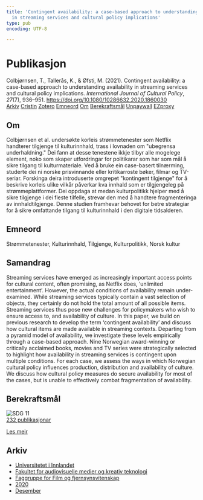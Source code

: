 ```yaml
---
title: 'Contingent availability: a case-based approach to understanding availability
  in streaming services and cultural policy implications'
type: pub
encoding: UTF-8

---
```

<h1>Publikasjon</h1>
<article id="csl-bib-container-Z9DASC9J" class="csl-bib-container">
  <div class="csl-bib-body"> <div class="csl-entry">Colbjørnsen, T., Tallerås, K., &#38; Øfsti, M. (2021). Contingent availability: a case-based approach to understanding availability in streaming services and cultural policy implications. <i>International Journal of Cultural Policy</i>, <i>27</i>(7), 936–951. <a href="https://doi.org/10.1080/10286632.2020.1860030">https://doi.org/10.1080/10286632.2020.1860030</a></div> </div>
  <div class="csl-bib-buttons">
    <a href="#taxonomy-article-Z9DASC9J" alt="archive" class="csl-bib-button">Arkiv</a>
    <a href="https://app.cristin.no/results/show.jsf?id=1862818" alt="Cristin" class="csl-bib-button">Cristin</a>
    <a href="http://zotero.org/groups/5881554/items/Z9DASC9J" alt="Zotero" class="csl-bib-button">Zotero</a>
    <a href="#keywords-article-Z9DASC9J" alt="keywords" class="csl-bib-button">Emneord</a>
    <a href="#about-article-Z9DASC9J" alt="about_pub" class="csl-bib-button">Om</a>
    <a href="#sdg-article-Z9DASC9J" alt="sdg" class="csl-bib-button">Berekraftsmål</a>
    <a href="https://oda.oslomet.no/oda-xmlui/bitstream/11250/2756968/5/Contingent%20avilability_postprint%20version.pdf" alt="Unpaywall" class="csl-bib-button">Unpaywall</a>
    <a href="https://oda.oslomet.no/oda-xmlui/bitstream/11250/2756968/5/Contingent%20avilability_postprint%20version.pdf" alt="EZproxy" class="csl-bib-button">EZproxy</a>
  </div>
  <div id="csl-bib-meta-container-Z9DASC9J"></div>
</article>
<div id="csl-bib-meta-Z9DASC9J" class="csl-bib-meta">
  <article id="about-article-Z9DASC9J" class="about_pub-article">
    <h1>Om</h1>
    Colbjørnsen et al. undersøkte korleis strømmetenester som Netflix handterer tilgjenge til kulturinnhald, trass i lovnaden om "ubegrensa underhaldning." Dei fann at desse tenestene ikkje tilbyr alle mogelege element, noko som skaper utfordringar for politikarar som har som mål å sikre tilgang til kulturmateriale. Ved å bruke ein case-basert tilnærming, studerte dei ni norske prisvinnande eller kritikarroste bøker, filmar og TV-seriar. Forskinga deira introduserte omgrepet "kontingent tilgjenge" for å beskrive korleis ulike vilkår påverkar kva innhald som er tilgjengeleg på strømmeplattformer. Dei oppdaga at medan kulturpolitikk hjelper med å sikre tilgjenge i dei fleste tilfelle, strevar den med å handtere fragmenteringa av innhaldtilgjenge. Denne studien framhevar behovet for betre strategiar for å sikre omfattande tilgang til kulturinnhald i den digitale tidsalderen.
  </article>
  <article id="keywords-article-Z9DASC9J" class="keywords-article">
    <h1>Emneord</h1>
    Strømmetenester, Kulturinnhald, Tilgjenge, Kulturpolitikk, Norsk kultur
  </article>
  <article id="abstract-article-Z9DASC9J" class="abstract-article">
    <h1>Samandrag</h1>
    Streaming services have emerged as increasingly important access points for cultural content, often promising, as Netflix does, ‘unlimited entertainment’. However, the actual conditions of availability remain under-examined. While streaming services typically contain a vast selection of objects, they certainly do not hold the total amount of all possible items. Streaming services thus pose new challenges for policymakers who wish to ensure access to, and availability of culture. In this paper, we build on previous research to develop the term ‘contingent availability’ and discuss how cultural items are made available in streaming contexts. Departing from a pyramid model of availability, we investigate these levels empirically through a case-based approach. Nine Norwegian award-winning or critically acclaimed books, movies and TV series were strategically selected to highlight how availability in streaming services is contingent upon multiple conditions. For each case, we assess the ways in which Norwegian cultural policy influences production, distribution and availability of culture. We discuss how cultural policy measures do secure availability for most of the cases, but is unable to effectively combat fragmentation of availability.
  </article>
  <article id="sdg-article-Z9DASC9J" class="sdg-article">
    <h1>Berekraftsmål</h1>
    <div class="sdg-container"><div id="sdg11" class="sdg">
        <img src="{{< params subfolder >}}images/sdg/sdg11_nn.png" class="image" alt="SDG 11">
        <div class="sdg-overlay">
          <a href="/nn/archive/?key=?sdg=11#archive" class="sdg-publication-count"><span>232</span> publikasjonar</a>
          <p><a href="https://fn.no/om-fn/fns-baerekraftsmaal/baerekraftige-byer-og-lokalsamfunn?lang=nno-NO" class="sdg-read-more">Les meir</a></p>
        </div>
      </div></div>
  </article>
  <article id="taxonomy-article-Z9DASC9J" class="taxonomy-article">
    <h1>Arkiv</h1>
    <ul>
      <li>
        <a href="/nn/archive/?key=3DCRN523">Universitetet i Innlandet</a>
      </li>
      <li>
        <a href="/nn/archive/?key=8XUDF4FD">Fakultet for audiovisuelle medier og kreativ teknologi</a>
      </li>
      <li>
        <a href="/nn/archive/?key=GP9PM6PG">Faggruppe for Film og fjernsynsvitenskap</a>
      </li>
      <li>
        <a href="/nn/archive/?key=UKII4FET">2020</a>
      </li>
      <li>
        <a href="/nn/archive/?key=5MRWAACZ">Desember</a>
      </li>
    </ul>
  </article>
</div>
